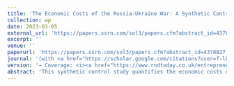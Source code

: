 ```yaml
---
title: 'The Economic Costs of the Russia-Ukraine War: A Synthetic Control Study of (Lost) Entrepreneurship'
collection: wp
date: 2023-03-05
external_url: 'https://papers.ssrn.com/sol3/papers.cfm?abstract_id=4378827'
excerpt: ''
venue: ''
paperurl: 'https://papers.ssrn.com/sol3/papers.cfm?abstract_id=4378827'
journal: '(with <a href="https://scholar.google.com/citations?user=f-lbbOoAAAAJ&hl=en&oi=ao">D. Audretsch</a>, H. Motuzenko, <a href="https://scholar.google.com/citations?hl=en&user=Sa8sBkoAAAAJ">S. Vismara</a>)'
version: '→ Coverage: <i><a href="https://www.rndtoday.co.uk/entrepreneurial-ecosystems/the-economic-costs-of-the-russia-ukraine-conflict-in-terms-of-lost-entrepreneurship/">R&D Today</a></i>, <i><a href="https://blogs.lse.ac.uk/businessreview/2023/05/17/how-russias-war-on-ukraine-affects-entrepreneurship-in-both-countries/">LSE Business Review</a></i>'
abstract: 'This synthetic control study quantifies the economic costs of the Russo-Ukrainian war in terms of foregone entrepreneurial activity in both countries since the invasion of Crimea in 2014. Relative to its synthetic counterfactual, Ukraine’s number of self-employed dropped by 675,000, corresponding to a relative loss of 20%. The number of Ukrainian SMEs temporarily dropped by 71,000 (14%) and recovered within five years of the conflict. In contrast, Russia had lost more than 1.4 million SMEs (42%) five years into the conflict. The disappearance of Russian SMEs is driven by both fewer new businesses created and more existing business closures.'
---
```

